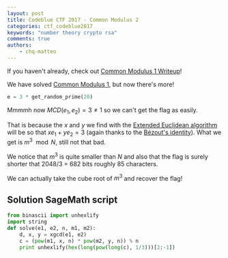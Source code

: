 ```yaml
---
layout: post
title: Codeblue CTF 2017 - Common Modulus 2
categories: ctf_codeblue2017
keywords: "number theory crypto rsa"
comments: true
authors:
    - chq-matteo
---
```

<script type="text/javascript" async
  src="https://cdn.rawgit.com/mathjax/MathJax/2.7.1/MathJax.js?config=TeX-MML-AM_CHTML">
</script>
<script type="text/x-mathjax-config">
MathJax.Hub.Config({
  TeX: { equationNumbers: { autoNumber: "AMS" } },
  tex2jax: {
    inlineMath: [['$','$'], ['\\(','\\)']],
    processEscapes: true
  }
});
</script>

If you haven't already, check out [Common Modulus 1 Writeup](2017-11-10-common1.md)!

We have solved [Common Modulus 1](2017-11-10-common1.md), but now there's more!

```python
e = 3 * get_random_prime(20)
```

Mmmmh now $MCD(e_1, e_2) = 3 \ne 1$ so we can't get the flag as easily.

That is because the $x$ and $y$ we find with the [Extended Euclidean algorithm](https://en.wikipedia.org/wiki/Extended_Euclidean_algorithm) will be so that $xe_1 + ye_2 = 3$ (again thanks to the [Bézout's identity](https://en.wikipedia.org/wiki/B%C3%A9zout%27s_identity)).
What we get is $m^3 \mod N$, still not that bad.

We notice that $m^3$ is quite smaller than $N$ and also that the flag is surely shorter that 2048/3 = 682 bits roughly 85 characters.

We can actually take the cube root of $m^3$ and recover the flag!

## Solution SageMath script
```python
from binascii import unhexlify
import string
def solve(e1, e2, n, m1, m2):
    d, x, y = xgcd(e1, e2)
    c = (pow(m1, x, n) * pow(m2, y, n)) % n
    print unhexlify(hex(long(pow(long(c), 1/3)))[2:-1])
```
